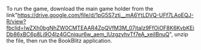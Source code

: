 To run the game, download the main game holder from the link"https://drive.google.com/file/d/1pG5S7ztj__mA6YtLDVQ-UFf7LAoEQJ-R/view?fbclid=IwZXh0bgNhZW0CMTEAAR4ZpQVfM3M_07jtaIz9FfOiOF8K6KvbKEiDb86xBC6p8Lj9O4Iz4GCnjqur6w_aem_lUzgzyhvTf7eA_xeiIBnuQ", unzip the file, then run the BookBlitz application.
